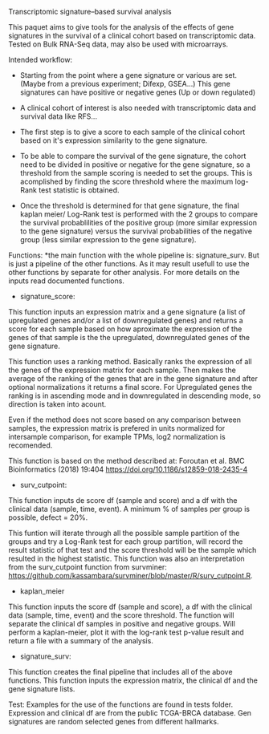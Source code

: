 Transcriptomic signature–based survival analysis

This paquet aims to give tools for the analysis of the effects of gene signatures in the survival of a clinical cohort based on transcriptomic data.
Tested on Bulk RNA-Seq data, may also be used with microarrays.

Intended workflow: 

- Starting from the point where a gene signature or various are set. (Maybe from a previous experiment; Difexp, GSEA...)
This gene signatures can have positive or negative genes (Up or down regulated)

- A clinical cohort of interest is also needed with transcriptomic data and survival data like RFS...

- The first step is to give a score to each sample of the clinical cohort based on it's expression similarity to the gene signature.

- To be able to compare the survival of the gene signature, the cohort need to be divided in positive or negative for the gene signature, so a threshold from the sample scoring is needed to set the groups.
This is acomplished by finding the score threshold where the maximum log-Rank test statistic is obtained.

- Once the threshold is determined for that gene signature, the final kaplan meier/ Log-Rank test is performed with the 2 groups to compare the
survival probablilities of the positive group (more similar expression to the gene signature) versus the survival probabilities of the negative group (less similar expression to the gene signature).

Functions: *the main function with the whole pipeline is: signature_surv. But is just a pipeline of the other functions. As it may result usefull to use the other functions by separate for other analysis.
For more details on the inputs read documented functions.

- signature_score:

This function inputs an expression matrix and a gene signature (a list of upregulated genes and/or a list of downregulated genes) and returns
a score for each sample based on how aproximate the expression of the genes of that sample is the the upregulated, downregulated genes of the
gene signature. 

This function uses a ranking method. Basically ranks the expression of all the genes of the expression matrix for each sample. Then makes the average of the ranking of the genes that are in the gene signature and after optional normalizations it returns a final score.
For Upregulated genes the ranking is in ascending mode and in downregulated in descending mode, so direction is taken into acount. 

Even if the method does not score based on any comparison between samples, the expression matrix is prefered in units normalized for intersample comparison, for example TPMs, log2 normalization is recomended. 

This function is based on the method described at: 
Foroutan et al. BMC Bioinformatics (2018) 19:404
https://doi.org/10.1186/s12859-018-2435-4

- surv_cutpoint:

This function inputs de score df (sample and score) and a df with the clinical data (sample, time, event).
A minimum % of samples per group is possible, defect = 20%.

This funtion will iterate through all the possible sample partition of the groups and try a Log-Rank test for each group partition, 
will record the result statistic of that test and the score threshold will be the sample which resulted in the highest statistic.
This function was also an interpretation from the surv_cutpoint function from survminer: https://github.com/kassambara/survminer/blob/master/R/surv_cutpoint.R.

- kaplan_meier

This function inputs the score df (sample and score), a df with the clinical data (sample, time, event) and the score threshold.
The function will separate the clinical df samples in positive and negative groups. Will perform a kaplan-meier, plot it with the log-rank test p-value result and return a file with a summary of the analysis.

- signature_surv:

This function creates the final pipeline that includes all of the above functions. 
This function inputs the expression matrix, the clinical df and the gene signature lists.



Test: Examples for the use of the functions are found in tests folder.
Expression and clinical df are from the public TCGA-BRCA database.
Gen signatures are random selected genes from different hallmarks.

